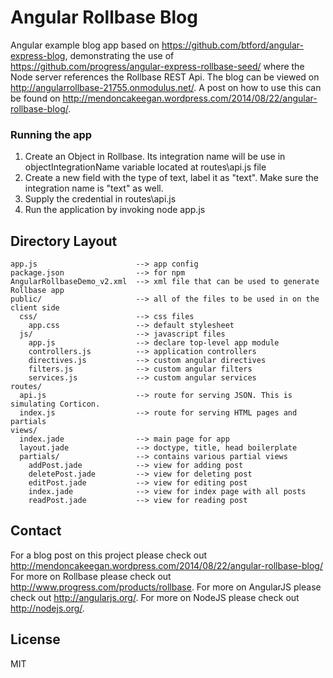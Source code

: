 # Angular Rollbase Blog

Angular example blog app based on https://github.com/btford/angular-express-blog, demonstrating the use of https://github.com/progress/angular-express-rollbase-seed/ where the Node server references the Rollbase REST Api. The blog can be viewed on http://angularrollbase-21755.onmodulus.net/. A post on how to use this can be found on http://mendoncakeegan.wordpress.com/2014/08/22/angular-rollbase-blog/.

### Running the app

1. Create an Object in Rollbase. Its integration name will be use in objectIntegrationName variable located at routes\api.js file<br/>
2. Create a new field with the type of text, label it as "text". Make sure the integration name is "text" as well.<br/>
3. Supply the credential in routes\api.js <br/>
4. Run the application by invoking node app.js <br/>

## Directory Layout
    
    app.js                      --> app config
    package.json                --> for npm
    AngularRollbaseDemo_v2.xml  --> xml file that can be used to generate Rollbase app
    public/                     --> all of the files to be used in on the client side
      css/                      --> css files
        app.css                 --> default stylesheet
      js/                       --> javascript files
        app.js                  --> declare top-level app module
        controllers.js          --> application controllers
        directives.js           --> custom angular directives
        filters.js              --> custom angular filters
        services.js             --> custom angular services
    routes/
      api.js                    --> route for serving JSON. This is simulating Corticon.
      index.js                  --> route for serving HTML pages and partials
    views/
      index.jade                --> main page for app
      layout.jade               --> doctype, title, head boilerplate
      partials/                 --> contains various partial views
        addPost.jade            --> view for adding post
        deletePost.jade         --> view for deleting post
        editPost.jade           --> view for editing post 
        index.jade              --> view for index page with all posts 
        readPost.jade           --> view for reading post      

## Contact

For a blog post on this project please check out http://mendoncakeegan.wordpress.com/2014/08/22/angular-rollbase-blog/
For more on Rollbase please check out http://www.progress.com/products/rollbase.
For more on AngularJS please check out http://angularjs.org/.
For more on NodeJS please check out http://nodejs.org/.

## License

MIT
